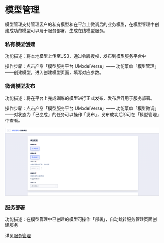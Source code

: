 # **模型管理**



模型管理支持管理客户的私有模型和在平台上微调后的业务模型，在模型管理中创建成功的模型可以用于服务部署，生成在线模型服务。



### **私有模型创建**

功能描述：将本地模型上传至US3，通过令牌授权，发布到模型服务平台中

操作步骤：点击产品「模型服务平台 UModelVerse」—— 功能菜单「模型管理」——创建模型，进入创建模型页面，填写对应参数。



### **微调模型发布**

功能描述：将在平台上完成训练的模型进行正式发布，发布后可用于服务部署。

操作步骤：点击产品「模型服务平台 UModelVerse」—— 功能菜单「模型微调」——对状态为「已完成」的任务可以操作「发布」，发布成功后即可在「模型管理」中查看。

![](/pics/guide/model-manage.png)



### **服务部署**

功能描述：在模型管理中已创建的模型可操作「部署」，自动跳转服务管理页面创建服务

详见[服务管理](/modelverse/guide/service-manage.md)



